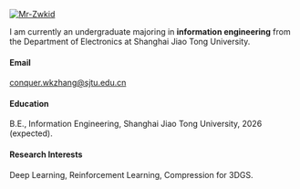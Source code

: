 

[![Mr-Zwkid](https://img.shields.io/badge/Mr-Zwkid-github-blue?logo=github)](https://github.com/Mr-Zwkid)

I am currently an undergraduate majoring in **information engineering** from the Department of Electronics at Shanghai Jiao Tong University.

#### Email
conquer.wkzhang@sjtu.edu.cn 


#### Education
B.E., Information Engineering, Shanghai Jiao Tong University, 2026 (expected).

#### Research Interests
Deep Learning, Reinforcement Learning, Compression for 3DGS.


